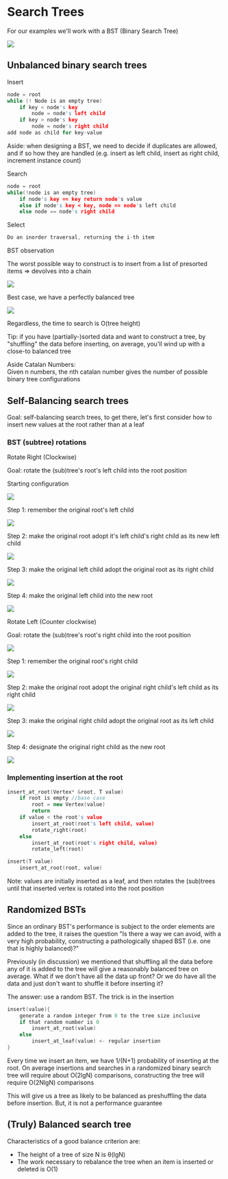 # Search Trees

For our examples we'll work with a BST (Binary Search Tree)

![](../images/bst.svg)

## Unbalanced binary search trees

Insert

```c++
node = root
while (! Node is an empty tree)
    if key < node's key
        node = node's left child
    if key > node's key
        node = node's right child
add node as child for key-value
```

Aside: when designing a BST, we need to decide if duplicates are allowed, and if so how they are handled (e.g. insert as left child, insert as right child, increment instance count)

Search

```c++
node = root
while(!node is an empty tree)
    if node's key == key return node's value
    else if node's key < key, node == node's left child
    else node == node's right child
```

Select

```c++
Do an inorder traversal, returning the i-th item
```

BST observation

The worst possible way to construct is to insert from a list of presorted items => devolves into a chain

![](../images/worst_possible_bst.svg)

Best case, we have a perfectly balanced tree

![](../images/perfect_bst.svg)

Regardless, the time to search is O(tree height)

Tip: if you have (partially-)sorted data and want to construct a tree, by "shuffling" the data before inserting, on average, you'll wind up with a close-to balanced tree

Aside Catalan Numbers:  
Given n numbers, the nth catalan number gives the number of possible binary tree configurations

## Self-Balancing search trees

Goal: self-balancing search trees, to get there, let's first consider how to insert new values at the root rather than at a leaf

### BST (subtree) rotations

Rotate Right (Clockwise)

Goal: rotate the (sub)tree's root's left child into the root position

Starting configuration

![](../images/rotate_right.svg)

Step 1: remember the original root's left child

![](../images/rotate_right_1.svg)

Step 2: make the original root adopt it's left child's right child as its new left child

![](../images/rotate_right_2.svg)

Step 3: make the original left child adopt the original root as its right child

![](../images/rotate_right_3.svg)

Step 4: make the original left child into the new root

![](../images/rotate_right_4.svg)

Rotate Left (Counter clockwise)

Goal: rotate the (sub)tree's root's right child into the root position

![](../images/rotate_left.svg)

Step 1: remember the original root's right child

![](../images/rotate_left_1.svg)

Step 2: make the original root adopt the original right child's left child as its right child

![](../images/rotate_left_2.svg)

Step 3: make the original right child adopt the original root as its left child

![](../images/rotate_left_3.svg)

Step 4: designate the original right child as the new root

![](../images/rotate_left_4.svg)

### Implementing insertion at the root

```c++
insert_at_root(Vertex* &root, T value)
    if root is empty //base case
        root = new Vertex(value)
        return
    if value < the root's value
        insert_at_root(root's left child, value)
        rotate_right(root)
    else
        insert_at_root(root's right child, value)
        rotate_left(root)

insert(T value)
    insert_at_root(root, value)
```

Note: values are initially inserted as a leaf, and then rotates the (sub)trees until that inserted vertex is rotated into the root position

## Randomized BSTs

Since an ordinary BST's performance is subject to the order elements are added to the tree, it raises the question "Is there a way we can avoid, with a very high probability, constructing a pathologically shaped BST (i.e. one that is highly balanced)?"

Previously (in discussion) we mentioned that shuffling all the data before any of it is added to the tree will give a reasonably balanced tree on average. What if we don't have all the data up front? Or we do have all the data and just don't want to shuffle it before inserting it?

The answer: use a random BST. The trick is in the insertion

```c++
insert(value){
    generate a random integer from 0 to the tree size inclusive
    if that random number is 0
        insert_at_root(value)
    else
        insert_at_leaf(value) <- regular insertion
}
```

Every time we insert an item, we have 1/(N+1) probability of inserting at the root. On average insertions and searches in a randomized binary search tree will require about O(2lgN) comparisons, constructing the tree will require O(2NlgN) comparisons

This will give us a tree as likely to be balanced as preshuffling the data before insertion. But, it is not a performance guarantee

## (Truly) Balanced search tree

Characteristics of a good balance criterion are:

* The height of a tree of size N is θ(lgN)
* The work necessary to rebalance the tree when an item is inserted or deleted is O(1)
